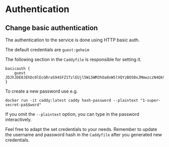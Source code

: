 # Authentication

## Change basic authentication

The authentication to the service is done using HTTP basic auth.

The default credentials are `guest:geheim`

The following section in the `Caddyfile` is responsible for setting it.

```
basicauth {
    guest JDJhJDE0JEhDc0lEcGRraS94SFZ1TzlEUjl5Wi5WM3hOa0xWSlVQYzBOS0xJMmwzczN4Qk9zbnlUU29p
}
```

To create a new password use e.g.

```
docker run -it caddy:latest caddy hash-password --plaintext "1-super-secret-pa$$word"
```

If you omit the `--plaintext` option, you can type in the password interactively.

Feel free to adapt the set credentials to your needs. Remember to update the username and password hash in the `Caddyfile` after you generated new credentials.
